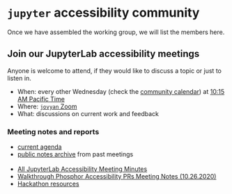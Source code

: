 # `jupyter` accessibility community

Once we have assembled the working group, we will list the members here.

<!-- //TODO move the below (commented out section to the contribution guide?) -->
<!-- ### Join the conversation

- [Check out the accessibility section of the community forum](https://discourse.jupyter.org/c/special-topics/accessibility) for ongoing conversations and brainstorms around accessibility in the Jupyter ecosystem.
- [Jupyter Notebook Accessibility Issues](https://github.com/jupyter/notebook/issues?q=is%3Aopen+is%3Aissue+label%3Atag%3AAccessibility)
- [JupyterHub Accessibility Issues](https://github.com/jupyterhub/jupyterhub/issues?q=is%3Aopen+is%3Aissue+label%3Aaccessibility)
- [JupyterLab Accessibility Issues](https://github.com/jupyterlab/jupyterlab/issues?q=is%3Aopen+is%3Aissue+label%3Atag%3AAccessibility)
- If you find something that you think should be labeled for accessibility, feel free to label it or add a comment. -->


## Join our JupyterLab accessibility meetings

Anyone is welcome to attend, if they would like to discuss a topic or just to listen in.

- When: every other Wednesday (check the [community calendar](https://jupyter.readthedocs.io/en/latest/community/content-community.html#jupyter-community-meetings)) at [10:15 AM Pacific Time](https://dateful.com/convert/san-francisco-california?t=1015am)
- Where: [`jovyan` Zoom](https://zoom.us/my/jovyan?pwd=c0JZTHlNdS9Sek9vdzR3aTJ4SzFTQT09)
- What: discussions on current work and feedback

### Meeting notes and reports

- [current agenda](https://hackmd.io/WnaWXboXSiGoqWvev_fAvA)
- [public notes archive](https://github.com/jupyterlab/team-compass/issues/98) from past meetings
<br/><br/>
- [All JupyterLab Accessibility Meeting Minutes](./meeting-minutes/jupyterlab-accessibility-meetings/all-minutes.md)
- [Walkthrough Phosphor Accessibility PRs Meeting Notes (10.26.2020)](./meeting-minutes/lumino/walkthrough-phosphor-prs.md)
- [Hackathon resources](./meeting-minutes/2019-web4all-hackathon/hackathon-resources.md)

